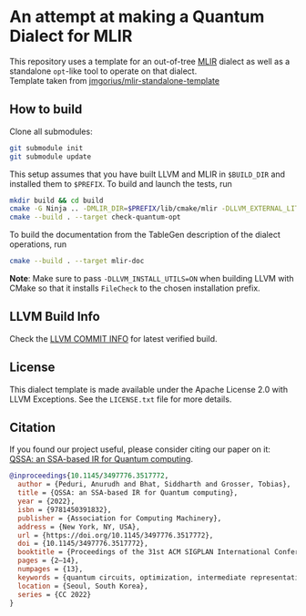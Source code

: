 # An attempt at making a Quantum Dialect for MLIR

This repository uses a template for an out-of-tree [MLIR](https://mlir.llvm.org/) dialect as well as a standalone `opt`-like tool to operate on that dialect.   
Template taken from [jmgorius/mlir-standalone-template](https://github.com/jmgorius/mlir-standalone-template)

## How to build

Clone all submodules:
```sh
git submodule init
git submodule update
```

This setup assumes that you have built LLVM and MLIR in `$BUILD_DIR` and installed them to `$PREFIX`. To build and launch the tests, run
```sh
mkdir build && cd build
cmake -G Ninja .. -DMLIR_DIR=$PREFIX/lib/cmake/mlir -DLLVM_EXTERNAL_LIT=$BUILD_DIR/bin/llvm-lit
cmake --build . --target check-quantum-opt
```
To build the documentation from the TableGen description of the dialect
operations, run
```sh
cmake --build . --target mlir-doc
```
**Note**: Make sure to pass `-DLLVM_INSTALL_UTILS=ON` when building LLVM with
CMake so that it installs `FileCheck` to the chosen installation prefix.

## LLVM Build Info

Check the [LLVM COMMIT INFO](https://github.com/anurudhp/QMLIR/blob/master/.github/workflows/build-and-test.yml#L6) for latest verified build.

## License

This dialect template is made available under the Apache License 2.0 with LLVM Exceptions. See the `LICENSE.txt` file for more details.

## Citation

If you found our project useful, please consider citing our paper on it: [QSSA: an SSA-based IR for Quantum computing](https://dl.acm.org/doi/10.1145/3497776.3517772).

```bibtex
@inproceedings{10.1145/3497776.3517772,
  author = {Peduri, Anurudh and Bhat, Siddharth and Grosser, Tobias},
  title = {QSSA: an SSA-based IR for Quantum computing},
  year = {2022},
  isbn = {9781450391832},
  publisher = {Association for Computing Machinery},
  address = {New York, NY, USA},
  url = {https://doi.org/10.1145/3497776.3517772},
  doi = {10.1145/3497776.3517772},
  booktitle = {Proceedings of the 31st ACM SIGPLAN International Conference on Compiler Construction},
  pages = {2–14},
  numpages = {13},
  keywords = {quantum circuits, optimization, intermediate representations, compilers, SSA},
  location = {Seoul, South Korea},
  series = {CC 2022}
}
```
